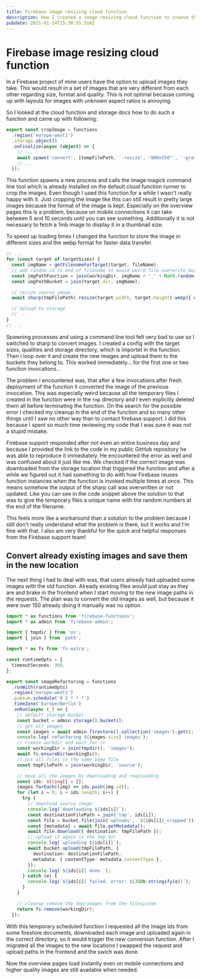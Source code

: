 ```yaml
---
title: Firebase image resizing cloud function
description: How I created a image resizing cloud function to create thumbnails and a uniform image format on user uploads.
pubdate: 2021-01-24T15:30:55.516Z
---
```

# Firebase image resizing cloud function

In a Firebase project of mine users have the option to upload images they take. This would result in a set of images that are very different from each other regarding size, format and quality. This is not optimal because coming up with layouts for images with unknown aspect ratios is annoying.

So I looked at the cloud function and storage docs how to do such a function and came up with following:

```typescript
export const cropImage = functions
  .region('europe-west1')
  .storage.object()
  .onFinalize(async (object) => {
    // ...
    await spawn('convert', [tempFilePath, '-resize', '800x550^', '-gravity', 'center', '-extent', '800x550', tempFilePath]);
    // ...
  });
```

This function spawns a new process and calls the image magick command line tool which is already installed on the default cloud function runner to crop the images. Even though I used this function for a while I wasn't really happy with it. Just cropping the image like this can still result in pretty large images because the format of the image is kept. Especially on the overview pages this is a problem, because on mobile connections it can take between 5 and 10 seconds until you can see something. Additionally it is not necessary to fetch a 1mb image to display it in a thumbnail size.

To speed up loading times I changed the function to store the image in different sizes and the webp format for faster data transfer.

```typescript
// ...
for (const target of targetSizes) {
  const imgName = getFilenameForTarget(target, fileName);
  // add random id to end of filename to avoid weird file overwrite bug
  const imgPathFunction = join(workingDir, imgName + '_' + Math.random().toString(36).substr(2, 9));
  const imgPathBucket = join(target.dir, imgName);

  // resize source image
  await sharp(tmpFilePath).resize(target.width, target.height).webp({ quality: target.quality }).toFile(imgPathFunction);

  // Upload to storage
  // ...
}
// ...
```

Spawning processes and using a command line tool felt very bad to use so I switched to sharp to convert images. I created a config with the target sizes, qualities and storage directory, which is importet in the function. Then i loop over it and create the new images and upload them to the buckets they belong to. This worked immediately... for the first one or two function invocations...

The problem I encountered was, that after a few invocations after fresh deployment of the function it converted the image of the previous invocation. This was especially weird because all the temporary files I created in the function were in the `tmp` directory and I even explicitly deleted them all before terminating the function. On the search for the possible error I checked my cleanup in the end of the function and so many other things until I saw no other way than to contact firebase support. I did this because I spent so much time reviewing my code that I was sure it was not a stupid mistake.

Firebase support responded after not even an entire business day and because I provided the link to the code in my public GitHub repository he was able to reproduce it immediately. He encountered the error as well and was confused about it just like me. We checked if the correct image was downloaded from the storage location that triggered the function and after a while we figured out it had something to do with how Firebase reuses function instances when the function is invoked multiple times at once. This means somehow the output of the sharp call was overwritten or not updated. Like you can see in the code snippet above the solution to that was to give the temporary files a unique name with the random numbers at the end of the filename.

This feels more like a workaround than a solution to the problem because I still don't really understand what the problem is there, but it works and I'm fine with that. I also am very thankful for the quick and helpful responses from the Firebase support team!

## Convert already existing images and save them in the new location

The next thing I had to deal with was, that users already had uploaded some images with the old function. Already existing files would just stay as they are and brake in the frontend when I start moving to the new image paths in the requests. The plan was to convert the old images as well, but because it were over 150 already doing it manually was no option.

```typescript
import * as functions from 'firebase-functions';
import * as admin from 'firebase-admin';

import { tmpdir } from 'os';
import { join } from 'path';

import * as fs from 'fs-extra';

const runtimeOpts = {
  timeoutSeconds: 300,
};

export const imageRefactoring = functions
  .runWith(runtimeOpts)
  .region('europe-west1')
  .pubsub.schedule('0 2 * * *')
  .timeZone('Europe/Berlin')
  .onRun(async (_) => {
    // default storage bucket
    const bucket = admin.storage().bucket();
    // get all images
    const images = await admin.firestore().collection('images').get();
    console.log(`refactoring ${images.size} images`);
    // create workdir and wait for it
    const workingDir = join(tmpdir(), 'images');
    await fs.ensureDir(workingDir);
    // put all files in the same temp file
    const tmpFilePath = join(workingDir, 'source');

    // move all the images by downloading and reuploading
    const ids: string[] = [];
    images.forEach((img) => ids.push(img.id));
    for (let i = 0; i < ids.length; i++) {
      try {
        // download source image
        console.log(`downloading ${ids[i]}`);
        const destinationFilePath = join('tmp', ids[i]);
        const file = bucket.file(join('uploads', `${ids[i]}_cropped`));
        const [metadata] = await file.getMetadata();
        await file.download({ destination: tmpFilePath });
        // upload it again in the tmp dir
        console.log(`uploading ${ids[i]}`);
        await bucket.upload(tmpFilePath, {
          destination: destinationFilePath,
          metadata: { contentType: metadata.contentType },
        });
        console.log(`${ids[i]} done.`);
      } catch (e) {
        console.log(`${ids[i]} failed. error: ${JSON.stringify(e)}`);
      }
    }

    // cleanup remove the tmp/images from the filesystem
    return fs.remove(workingDir);
  });
```

With this temporary scheduled function I requested all the image Ids from some firestore documents, downloaded each image and uploaded again in the correct directory, so it would trigger the new conversion function. After I migrated all the images to the new locations I swapped the request and upload paths in the frontend and the swich was done.

Now the overview pages load instantly even on mobile connections and higher quality images are still available when needed.

